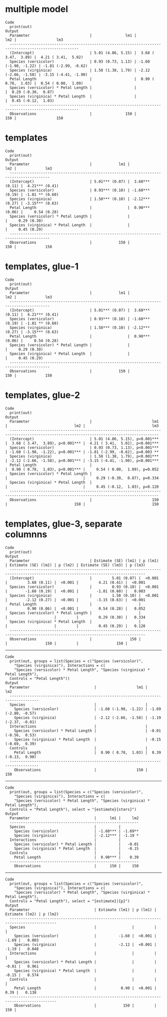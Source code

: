 # multiple model

    Code
      print(out)
    Output
      Parameter                           |               lm1 |                  lm2 |                  lm3
      -----------------------------------------------------------------------------------------------------
      (Intercept)                         | 5.01 (4.86, 5.15) |  3.68 ( 3.47,  3.89) |  4.21 ( 3.41,  5.02)
      Species (versicolor)                | 0.93 (0.73, 1.13) | -1.60 (-1.98, -1.22) | -1.81 (-2.99, -0.62)
      Species (virginica)                 | 1.58 (1.38, 1.79) | -2.12 (-2.66, -1.58) | -3.15 (-4.41, -1.90)
      Petal Length                        |                   |  0.90 ( 0.78,  1.03) |  0.54 ( 0.00,  1.09)
      Species (versicolor) * Petal Length |                   |                      |  0.29 (-0.30,  0.87)
      Species (virginica) * Petal Length  |                   |                      |  0.45 (-0.12,  1.03)
      -----------------------------------------------------------------------------------------------------
      Observations                        |               150 |                  150 |                  150

# templates

    Code
      print(out)
    Output
      Parameter                           |            lm1 |             lm2 |             lm3
      ----------------------------------------------------------------------------------------
      (Intercept)                         | 5.01*** (0.07) |  3.68*** (0.11) |  4.21*** (0.41)
      Species (versicolor)                | 0.93*** (0.10) | -1.60*** (0.19) | -1.81 ** (0.60)
      Species (virginica)                 | 1.58*** (0.10) | -2.12*** (0.27) | -3.15*** (0.63)
      Petal Length                        |                |  0.90*** (0.06) |     0.54 (0.28)
      Species (versicolor) * Petal Length |                |                 |     0.29 (0.30)
      Species (virginica) * Petal Length  |                |                 |     0.45 (0.29)
      ----------------------------------------------------------------------------------------
      Observations                        |            150 |             150 |             150

# templates, glue-1

    Code
      print(out)
    Output
      Parameter                           |            lm1 |             lm2 |             lm3
      ----------------------------------------------------------------------------------------
      (Intercept)                         | 5.01*** (0.07) |  3.68*** (0.11) |  4.21*** (0.41)
      Species (versicolor)                | 0.93*** (0.10) | -1.60*** (0.19) | -1.81 ** (0.60)
      Species (virginica)                 | 1.58*** (0.10) | -2.12*** (0.27) | -3.15*** (0.63)
      Petal Length                        |                |  0.90*** (0.06) |     0.54 (0.28)
      Species (versicolor) * Petal Length |                |                 |     0.29 (0.30)
      Species (virginica) * Petal Length  |                |                 |     0.45 (0.29)
      ----------------------------------------------------------------------------------------
      Observations                        |            150 |             150 |             150

# templates, glue-2

    Code
      print(out)
    Output
      Parameter                           |                           lm1 |                              lm2 |                              lm3
      -----------------------------------------------------------------------------------------------------------------------------------------
      (Intercept)                         | 5.01 (4.86, 5.15), p<0.001*** |  3.68 ( 3.47,  3.89), p<0.001*** |  4.21 ( 3.41,  5.02), p<0.001***
      Species (versicolor)                | 0.93 (0.73, 1.13), p<0.001*** | -1.60 (-1.98, -1.22), p<0.001*** | -1.81 (-2.99, -0.62), p=0.003 **
      Species (virginica)                 | 1.58 (1.38, 1.79), p<0.001*** | -2.12 (-2.66, -1.58), p<0.001*** | -3.15 (-4.41, -1.90), p<0.001***
      Petal Length                        |                               |  0.90 ( 0.78,  1.03), p<0.001*** |     0.54 ( 0.00,  1.09), p=0.052
      Species (versicolor) * Petal Length |                               |                                  |     0.29 (-0.30,  0.87), p=0.334
      Species (virginica) * Petal Length  |                               |                                  |     0.45 (-0.12,  1.03), p=0.120
      -----------------------------------------------------------------------------------------------------------------------------------------
      Observations                        |                           150 |                              150 |                              150

# templates, glue-3, separate columnns

    Code
      print(out)
    Output
      Parameter                           | Estimate (SE) (lm1) | p (lm1) | Estimate (SE) (lm2) | p (lm2) | Estimate (SE) (lm3) | p (lm3)
      -----------------------------------------------------------------------------------------------------------------------------------
      (Intercept)                         |         5.01 (0.07) |  <0.001 |         3.68 (0.11) |  <0.001 |         4.21 (0.41) |  <0.001
      Species (versicolor)                |         0.93 (0.10) |  <0.001 |        -1.60 (0.19) |  <0.001 |        -1.81 (0.60) |   0.003
      Species (virginica)                 |         1.58 (0.10) |  <0.001 |        -2.12 (0.27) |  <0.001 |        -3.15 (0.63) |  <0.001
      Petal Length                        |                     |         |         0.90 (0.06) |  <0.001 |         0.54 (0.28) |   0.052
      Species (versicolor) * Petal Length |                     |         |                     |         |         0.29 (0.30) |   0.334
      Species (virginica) * Petal Length  |                     |         |                     |         |         0.45 (0.29) |   0.120
      -----------------------------------------------------------------------------------------------------------------------------------
      Observations                        |                 150 |         |                 150 |         |                 150 |        

---

    Code
      print(out, groups = list(Species = c("Species (versicolor)",
        "Species (virginica)"), Interactions = c(
        "Species (versicolor) * Petal Length", "Species (virginica) * Petal Length"),
      Controls = "Petal Length"))
    Output
      Parameter                             |                  lm1 |                  lm2
      -----------------------------------------------------------------------------------
      Species                               |                      |                     
        Species (versicolor)                | -1.60 (-1.98, -1.22) | -1.69 (-2.80, -0.57)
        Species (virginica)                 | -2.12 (-2.66, -1.58) | -1.19 (-2.37, -0.01)
      Interactions                          |                      |                     
        Species (versicolor) * Petal Length |                      | -0.01 (-0.56,  0.53)
        Species (virginica) * Petal Length  |                      | -0.15 (-0.69,  0.39)
      Controls                              |                      |                     
        Petal Length                        |  0.90 ( 0.78,  1.03) |  0.39 (-0.13,  0.90)
      -----------------------------------------------------------------------------------
        Observations                        |                  150 |                  150

---

    Code
      print(out, groups = list(Species = c("Species (versicolor)",
        "Species (virginica)"), Interactions = c(
        "Species (versicolor) * Petal Length", "Species (virginica) * Petal Length"),
      Controls = "Petal Length"), select = "{estimate}{stars}")
    Output
      Parameter                             |      lm1 |     lm2
      ----------------------------------------------------------
      Species                               |          |        
        Species (versicolor)                | -1.60*** | -1.69**
        Species (virginica)                 | -2.12*** | -1.19 *
      Interactions                          |          |        
        Species (versicolor) * Petal Length |          |   -0.01
        Species (virginica) * Petal Length  |          |   -0.15
      Controls                              |          |        
        Petal Length                        |  0.90*** |    0.39
      ----------------------------------------------------------
        Observations                        |      150 |     150

---

    Code
      print(out, groups = list(Species = c("Species (versicolor)",
        "Species (virginica)"), Interactions = c(
        "Species (versicolor) * Petal Length", "Species (virginica) * Petal Length"),
      Controls = "Petal Length"), select = "{estimate}|{p}")
    Output
      Parameter                             | Estimate (lm1) | p (lm1) | Estimate (lm2) | p (lm2)
      -------------------------------------------------------------------------------------------
      Species                               |                |         |                |        
        Species (versicolor)                |          -1.60 |  <0.001 |          -1.69 |   0.003
        Species (virginica)                 |          -2.12 |  <0.001 |          -1.19 |   0.048
      Interactions                          |                |         |                |        
        Species (versicolor) * Petal Length |                |         |          -0.01 |   0.961
        Species (virginica) * Petal Length  |                |         |          -0.15 |   0.574
      Controls                              |                |         |                |        
        Petal Length                        |           0.90 |  <0.001 |           0.39 |   0.138
      -------------------------------------------------------------------------------------------
        Observations                        |            150 |         |            150 |        

